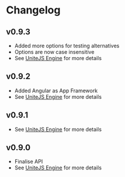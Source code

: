 # Changelog

## v0.9.3

* Added more options for testing alternatives
* Options are now case insensitive
* See [UniteJS Engine](https://github.com/unitejs/engine/blob/master/CHANGELOG.md#v093) for more details

## v0.9.2

* Added Angular as App Framework
* See [UniteJS Engine](https://github.com/unitejs/engine/blob/master/CHANGELOG.md#v092) for more details

## v0.9.1

* See [UniteJS Engine](https://github.com/unitejs/engine/blob/master/CHANGELOG.md#v091) for more details

## v0.9.0

* Finalise API
* See [UniteJS Engine](https://github.com/unitejs/engine/blob/master/CHANGELOG.md#v090) for more details